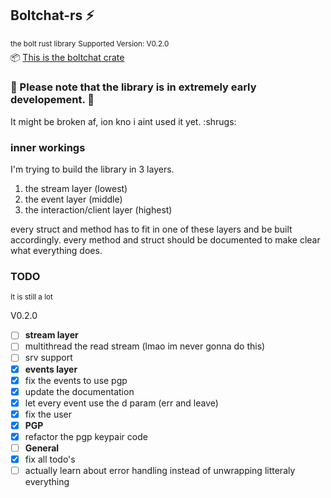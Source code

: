 ## Boltchat-rs ⚡️
<sup>the bolt rust library</sup>
<sup>Supported Version: V0.2.0</sup><br>
📦 [This is the boltchat crate]("https://crates.io/crates/boltchat")

### 🚧 Please note that the library is in extremely early developement. 🚧
It might be broken af, ion kno i aint used it yet. :shrugs:

### inner workings
I'm trying to build the library in 3 layers.

1. the stream layer (lowest)
2. the event layer (middle)
3. the interaction/client layer (highest)

every struct and method has to fit in one of these layers and be built accordingly.
every method and struct should be documented to make clear what everything does.

### TODO
<sup>It is still a lot</sup>

V0.2.0
- [ ] <b>stream layer</b>
- [ ]   multithread the read stream (lmao im never gonna do this)
- [ ]   srv support
- [x] <b>events layer</b>
- [x]   fix the events to use pgp
- [x]   update the documentation
- [x]   let every event use the d param (err and leave)
- [x]   fix the user 
- [x] <b>PGP</b>
- [x]   refactor the pgp keypair code
- [ ] <b>General</b>
- [x]   fix all todo's
- [ ]   actually learn about error handling instead of unwrapping litteraly everything